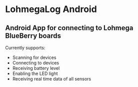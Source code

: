 # LohmegaLog Android

## Android App for connecting to Lohmega BlueBerry boards

Currently supports:
- Scanning for devices
- Connecting to devices
- Receiving battery level
- Enabling the LED light
- Receiving real time data of all sensors
